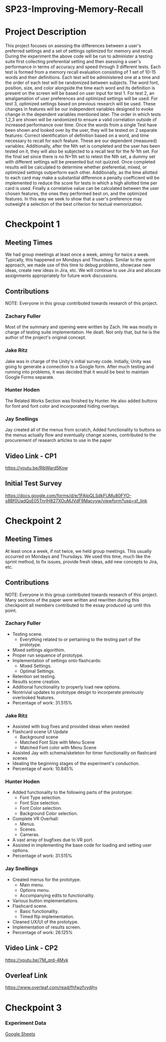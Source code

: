 # SP23-Improving-Memory-Recall

# Project Description

This project focuses on asessing the differences between a user's preferred settings and a set of settings optimized for memory and recall. During the experiment the above code will be run to administer a testing suite first collecting preferential setting and then asessing a user's performance in terms of accuracy and speed through 3 different tests. Each test is formed from a memory recall evaluation consisting of 1 set of 10-15 words and their definitions. Each test will be administered one at a time and the order of each test will be randomized between subjects. The word font, position, size, and color alongside the time each word and its definition is present on the screen will be based on user input for test 1. For test 2, an amalgamation of user preferences and optimized settings will be used. For test 3, optimized settings based on previous research will be used. These changes in features will be our independent variables designed to evoke change in the dependent variables mentioned later. The order in which tests 1,2,3 are shown will be randomized to ensure a valid correlation outside of increased performance over time. Once the words from a single Test have been shown and looked over by the user, they will be tested on 2 separate features: Correct identification of definition based on a word, and time necessary to recall for each feature. These are our dependent (measured) variables. Additionally, after the Nth set is completed and the user has been tested on it, they will also be subjected to a recall test for the N-1th set. For the final set since there is no N+1th set to retest the Nth set, a dummy set with different settings will be presented but not quizzed. Once completed results will be calculated to determine whether preferential, mixed, or optimized settings outperform each other. Additionally, as the time allotted to each card may make a substantial difference a penalty coefficient will be implemented to reduce the score for tests in which a high allotted time per card is used. Finally a correlative value can be calculated between the user chosen features, the ones they performed best on, and the optimized features. In this way we seek to show that a user's preference may outweight a selection of the best criterion for textual memorization.

# Checkpoint 1

## Meeting Times

We had group meetings at least once a week, aiming for twice a week. Typically, this happened on Mondays and Thursdays. Similar to the sprint approach, we made use of this time to debug problems, showcase new ideas, create new ideas in Jira, etc. We will continue to use Jira and allocate assignments appropriately for future work discussions. 

## Contributions

NOTE: Everyone in this group contributed towards research of this project.

### Zachary Fuller

Most of the summary and opening were written by Zach. He was mostly in charge of testing suite implementation. He dealt. Not only that, but he is the author of the project's original concept. 

### Jake Ritz
Jake was in charge of the Unity's initial survey code. Initially, Unity was going to generate a connection to a Google form. After much testing and running into problems, it was decided that it would be best to maintain Google Forms separate. 

### Hunter Hoden
The Related Works Section was finished by Hunter. He also added buttons for font and font color and incorporated hiding overlays.

### Jay Snellings
Jay created all of the menus from scratch, Added functionality to buttons so the menus actually flow and eventually change scenes, contributed to the procurement of research articles to use in the paper

## Video Link - CP1
https://youtu.be/RlbWard5Kow

## Initial Test Survey
https://docs.google.com/forms/d/e/1FAIpQLSdkFUMu80FYO-s8Bf0UadQsE05TnrlH827XOuMJVdF9Macyyw/viewform?usp=sf_link

# Checkpoint 2

## Meeting Times

At least once a week, if not twice, we held group meetings. This usually occurred on Mondays and Thursdays. We used this time, much like the sprint method, to fix issues, provide fresh ideas, add new concepts to Jira, etc.

## Contributions

NOTE: Everyone in this group contributed towards research of this project. Many sections of the paper were written and rewritten during this checkpoint all members contributed to the essay produced up until this point.

### Zachary Fuller
- Testing scene.
  - Everything related to or pertaining to the testing part of the prototype.
- Mixed settings algorithim.
- Proper run sequence of prototype.
- Implementation of settings onto flashcards:
  - Mixed Settings.
  - Optimal Settings.
- Retention set testing.
- Results scene creation.
- Additional functionality to properly load new options.
- Nontrivial updates to prototype design to incorperate previously overlooked features.
- Percentage of work: 31.515%

### Jake Ritz
- Assisted with bug fixes and provided ideas when needed
- Flashcard scene UI Update
  - Background scene
  - Matched Font Size with Menu Scene
  - Matched Font color with Menu Scene
- Assisted Jay with schema/skeleton for timer functionality on flashcard scenes
- Ideating the beginning stages of the experiment's conduction.
- Percentage of work: 10.845%

### Hunter Hoden
- Added functionality to the following parts of the prototype:
  - Font Type selection.
  - Font Size selection.
  - Font Color selection.
  - Background Color selection.
- Complete VR Overhall:
  - Menus.
  - Scenes.
  - Cameras.
- A vast array of bugfixes due to VR port.
- Assisted in implementing the base code for loading and setting user options.
- Percentage of work: 31.515%

### Jay Snellings

- Created menus for the prototype.
  - Main menu. 
  - Options menu. 
  - Accompanying edits to functionality.
- Various button implementations. 
- Flashcard scene.
  - Basic functionality.
  - Timed flip implementation.
- Cleaned UX/UI of the prototype.
- Implementation of results screen.
- Percentage of work: 26.125%

## Video Link - CP2

https://youtu.be/7M_qrd-4Myk

## Overleaf Link 

https://www.overleaf.com/read/fhfwzfvydjhy

# Checkpoint 3

### Experiment Data
[Google Sheets](https://docs.google.com/spreadsheets/d/1zRVQ1qbqmEOCMFQCQ06-PiFig2WZSkR7DKHT1pXUvGs/edit#gid=0)
